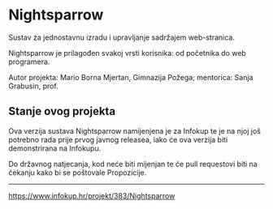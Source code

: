 # Nightsparrow

Sustav za jednostavnu izradu i upravljanje sadržajem web-stranica.

Nightsparrow je prilagođen svakoj vrsti korisnika: od početnika do web programera.

Autor projekta: Mario Borna Mjertan, Gimnazija Požega; mentorica: Sanja Grabusin, prof.

## Stanje ovog projekta

Ova verzija sustava Nightsparrow namijenjena je za Infokup te je na njoj još potrebno rada prije prvog javnog releasea, iako će ova verzija biti demonstrirana na Infokupu. 

Do državnog natjecanja, kod neće biti mijenjan te će pull requestovi biti na čekanju kako bi se poštovale Propozicije.

---------

https://www.infokup.hr/projekt/383/Nightsparrow
